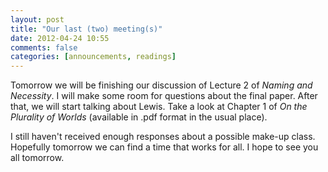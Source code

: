 ```yaml
---
layout: post
title: "Our last (two) meeting(s)"
date: 2012-04-24 10:55
comments: false
categories: [announcements, readings]
---
```


Tomorrow we will be finishing our discussion of Lecture 2 of *Naming and Necessity*. I will make some room for questions about the final paper. After that, we will start talking about Lewis. Take a look at Chapter 1 of *On the Plurality of Worlds* (available in .pdf format in the usual place). 

I still haven't received enough responses about a possible make-up class. Hopefully tomorrow we can find a time that works for all. I hope to see you all tomorrow. 